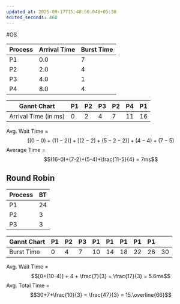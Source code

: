 ```yaml
---
updated_at: 2025-09-17T15:48:56.048+05:30
edited_seconds: 460
---
```


#OS 

| Process | Arrival Time | Burst Time |
| ------- | ------------ | ---------- |
| P1      | 0.0          | 7          |
| P2      | 2.0          | 4          |
| P3      | 4.0          | 1          |
| P4      | 8.0          | 4          |

| Gannt Chart          | P1  | P2  | P3  | P2  | P4  | P1  |
| -------------------- | --- | --- | --- | --- | --- | --- |
| Arrival Time (in ms) | 0   | 2   | 4   | 7   | 11  | 16  |
Avg. Wait Time = $$[(0 - 0) + (11-2)] + [(2-2)+(5-2-2)] + (4-4) +(7-5)$$
Average Time = $$(16-0)+(7-2)+(5-4)+\frac{11-5}{4} = 7ms$$
## Round Robin
| Process | BT  |
| ------- | --- |
| P1      | 24  |
| P2      | 3   |
| P3      | 3   |

| Gannt Chart | P1  | P2  | P3  | P1  | P1  | P1  | P1  | P1  |     |
| ----------- | --- | --- | --- | --- | --- | --- | --- | --- | --- |
| Burst Time  | 0   | 4   | 7   | 10  | 14  | 18  | 22  | 26  | 30  |
Avg. Wait Time = $$[0+(10-4)] + 4 + \frac{7}{3} = \frac{17}{3} = 5.6ms$$
Avg. Total Time = $$30+7+\frac{10}{3} = \frac{47}{3} = 15.\overline{66}$$
